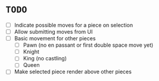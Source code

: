 # `TODO`

- [ ] Indicate possible moves for a piece on selection
- [ ] Allow submitting moves from UI
- [ ] Basic movement for other pieces
    - [ ] Pawn (no en passant or first double space move yet)
    - [ ] Knight 
    - [ ] King (no castling)
    - [ ] Queen 
- [ ] Make selected piece render above other pieces

